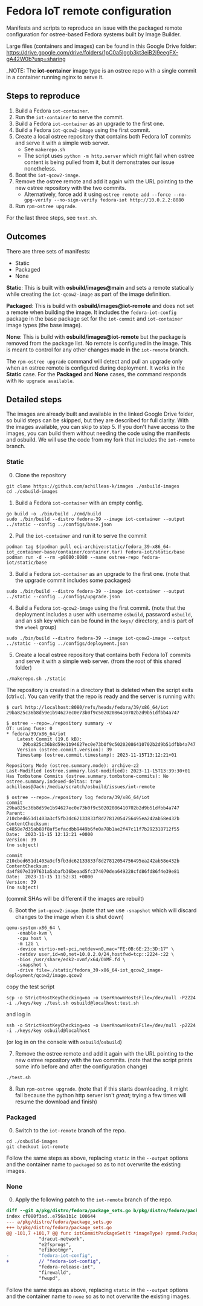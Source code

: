 # Fedora IoT remote configuration

Manifests and scripts to reproduce an issue with the packaged remote configuration for ostree-based Fedora systems built by Image Builder.

Large files (containers and images) can be found in this Google Drive folder:
https://drive.google.com/drive/folders/1pC0a5lggb3kt3eiB2j9eegFX-gA42W0b?usp=sharing

_NOTE: The **iot-container** image type is an ostree repo with a single commit in a container running nginx to serve it.

## Steps to reproduce

1. Build a Fedora `iot-container`.
2. Run the `iot-container` to serve the commit.
3. Build a Fedora `iot-container` as an upgrade to the first one.
4. Build a Fedora `iot-qcow2-image` using the first commit.
5. Create a local ostree repository that contains both Fedora IoT commits and serve it with a simple web server.
    - See `makerepo.sh`
    - The script uses `python -m http.server` which might fail when ostree content is being pulled from it, but it demonstrates our issue nonetheless.
6. Boot the `iot-qcow2-image`.
7. Remove the ostree remote and add it again with the URL pointing to the new ostree repository with the two commits.
    - Alternatively, force add it using `ostree remote add --force --no-gpg-verify --no-sign-verify fedora-iot http://10.0.2.2:8080`
8. Run `rpm-ostree upgrade`.

For the last three steps, see `test.sh`.

## Outcomes

There are three sets of manifests:
- Static
- Packaged
- None

**Static**: This is built with **osbuild/images@main** and sets a remote statically while creating the `iot-qcow2-image` as part of the image definition.

**Packaged**: This is build with **osbuild/images@iot-remote** and does not set a remote when building the image.  It includes the `fedora-iot-config` package in the base package set for the `iot-commit` and `iot-container` image types (the base image).

**None**: This is build with **osbuild/images@iot-remote** but the package is removed from the package list.  No remote is configured in the image.  This is meant to control for any other changes made in the `iot-remote` branch.

The `rpm-ostree upgrade` command will detect and pull an upgrade only when an ostree remote is configured during deployment.  It works in the **Static** case.
For the **Packaged** and **None** cases, the command responds with `No upgrade available`.

## Detailed steps

The images are already built and available in the linked Google Drive folder, so build steps can be skipped, but they are described for full clarity.
With the images available, you can skip to step 5.
If you don't have access to the images, you can build them without needing the code using the manifests and osbuild.
We will use the code from my fork that includes the `iot-remote` branch.

### Static

0. Clone the repository
```
git clone https://github.com/achilleas-k/images ./osbuild-images
cd ./osbuild-images
```

1. Build a Fedora `iot-container` with an empty config.
```
go build -o ./bin/build ./cmd/build
sudo ./bin/build --distro fedora-39 --image iot-container --output ../static --config ../configs/base.json
```

2. Pull the `iot-container` and run it to serve the commit
```
podman tag $(podman pull oci-archive:static/fedora_39-x86_64-iot_container-base/container/container.tar) fedora-iot/static/base
podman run -d --rm -p8080:8080 --name ostree-repo fedora-iot/static/base
```

3. Build a Fedora `iot-container` as an upgrade to the first one.
(note that the upgrade commit includes some packages)
```
sudo ./bin/build --distro fedora-39 --image iot-container --output ../static --config ../configs/upgrade.json
```

4. Build a Fedora `iot-qcow2-image` using the first commit.
(note that the deployment includes a user with username `osbuild`, password `osbuild`, and an ssh key which can be found in the `keys/` directory, and is part of the `wheel` group)
```
sudo ./bin/build --distro fedora-39 --image iot-qcow2-image --output ../static --config ../configs/deployment.json
```

5. Create a local ostree repository that contains both Fedora IoT commits and serve it with a simple web server.
(from the root of this shared folder)
```
./makerepo.sh ./static
```
The repository is created in a directory that is deleted when the script exits (ctrl+c).
You can verify that the repo is ready and the server is running with:
```
$ curl http://localhost:8080/refs/heads/fedora/39/x86_64/iot
29ba825c36b8d59e1b94627ec0e73b0f9c50202086410702b2d9b51dfbb4a747

$ ostree --repo=./repository summary -v
OT: using fuse: 0
* fedora/39/x86_64/iot
    Latest Commit (19.6 kB):
      29ba825c36b8d59e1b94627ec0e73b0f9c50202086410702b2d9b51dfbb4a747
    Version (ostree.commit.version): 39
    Timestamp (ostree.commit.timestamp): 2023-11-15T13:12:21+01

Repository Mode (ostree.summary.mode): archive-z2
Last-Modified (ostree.summary.last-modified): 2023-11-15T13:39:30+01
Has Tombstone Commits (ostree.summary.tombstone-commits): No
ostree.summary.indexed-deltas: true
achilleas@Jack:/media/scratch/osbuild/issues/iot-remote

$ ostree --repo=./repository log fedora/39/x86_64/iot
commit 29ba825c36b8d59e1b94627ec0e73b0f9c50202086410702b2d9b51dfbb4a747
Parent:  210cbed651d1403a3cf5fb3dc62133833f8d27812054756495ea242ab58e432b
ContentChecksum:  c4858e7d35ab88f8af5efacdbb9449b6fe0a78b1ae2f47c11f7b292318712f55
Date:  2023-11-15 12:12:21 +0000
Version: 39
(no subject)

commit 210cbed651d1403a3cf5fb3dc62133833f8d27812054756495ea242ab58e432b
ContentChecksum:  da4f807e3197631a5abafb36beaad5fc374070dea649228cfd86fd86f4e39e81
Date:  2023-11-15 11:52:31 +0000
Version: 39
(no subject)
```

(commit SHAs will be different if the images are rebuilt)

6. Boot the `iot-qcow2-image`.
(note that we use `-snapshot` which will discard changes to the image when it is shut down)
```
qemu-system-x86_64 \
    -enable-kvm \
    -cpu host \
    -m 12G \
    -device virtio-net-pci,netdev=n0,mac="FE:0B:6E:23:3D:17" \
    -netdev user,id=n0,net=10.0.2.0/24,hostfwd=tcp::2224-:22 \
    -bios /usr/share/edk2-ovmf/x64/OVMF.fd \
    -snapshot \
    -drive file=./static/fedora_39-x86_64-iot_qcow2_image-deployment/qcow2/image.qcow2
```
copy the test script
```
scp -o StrictHostKeyChecking=no -o UserKnownHostsFile=/dev/null -P2224 -i ./keys/key ./test.sh osbuild@localhost:test.sh

```
and log in
```
ssh -o StrictHostKeyChecking=no -o UserKnownHostsFile=/dev/null -p2224 -i ./keys/key osbuild@localhost
```
(or log in on the console with `osbuild`/`osbuild`)

7. Remove the ostree remote and add it again with the URL pointing to the new ostree repository with the two commits.
(note that the script prints some info before and after the configuration change)
```
./test.sh
```

8. Run `rpm-ostree upgrade`.
(note that if this starts downloading, it might fail because the python http server isn't _great_; trying a few times will resume the download and finish)

### Packaged

0. Switch to the `iot-remote` branch of the repo.
```
cd ./osbuild-images
git checkout iot-remote
```

Follow the same steps as above, replacing `static` in the `--output` options and the container name to `packaged` so as to not overwrite the existing images.

### None

0. Apply the following patch to the `iot-remote` branch of the repo.

```patch
diff --git a/pkg/distro/fedora/package_sets.go b/pkg/distro/fedora/package_sets.go
index cf080f3ad..e756a1b1c 100644
--- a/pkg/distro/fedora/package_sets.go
+++ b/pkg/distro/fedora/package_sets.go
@@ -101,7 +101,7 @@ func iotCommitPackageSet(t *imageType) rpmmd.PackageSet {
 			"dracut-network",
 			"e2fsprogs",
 			"efibootmgr",
-			"fedora-iot-config",
+			// "fedora-iot-config",
 			"fedora-release-iot",
 			"firewalld",
 			"fwupd",
```

Follow the same steps as above, replacing `static` in the `--output` options and the container name to `none` so as to not overwrite the existing images.
